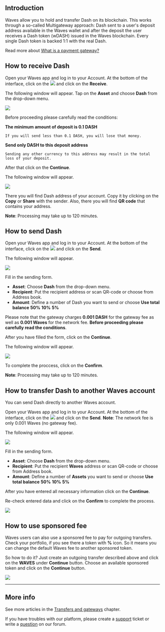 ## Introduction

Waves allow you to hold and transfer Dash on its blockchain. This works through a so-called Multigateway approach: Dash sent to a user's deposit address available in the Waves wallet and after the deposit the user receives a Dash token \(wDASH\) issued in the Waves blockchain. Every single Dash token is backed 1:1 with the real Dash.

Read more about [What is a payment gateway?](/waves-client/frequently-asked-questions-faq/transfers-and-gateways/payment-gateway.md)

## How to receive Dash

Open your Waves app and log in to your Account.
At the bottom of the interface, click on the ![](/waves-client/mobile-apps/_assets/waves_transfers_ios_01.png) and click on the **Receive**.

The following window will appear. Tap on the **Asset** and choose **Dash** from the drop-down menu.

![](/waves-client/mobile-apps/_assets/dash_transfers_01.png)

Before proceeding please carefully read the conditions:

**The minimum amount of deposit is 0.1 DASH**
```
If you will send less than 0.1 DASH, you will lose that money.
```
**Send only DASH to this deposit address**
```
Sending any other currency to this address may result in the total loss of your deposit.
```

After that click on the **Continue**.

The following window will appear.

![](/waves-client/mobile-apps/_assets/dash_transfers_02.png)

There you will find Dash address of your account. Copy it by clicking on the **Copy** or **Share** with the sender. Also, there you will find **QR code** that contains your address.

**Note**: Processing may take up to 120 minutes.

## How to send Dash

Open your Waves app and log in to your Account.
At the bottom of the interface, click on the ![](/waves-client/mobile-apps/_assets/waves_transfers_ios_01.png) and click on the **Send**.

The following window will appear.

![](/waves-client/mobile-apps/_assets/dash_transfers_03.png)

Fill in the sending form.

* **Asset**: Choose **Dash** from the drop-down menu.
* **Recipient**: Put the recipient address or scan QR-code or choose from Address book.
* **Amount**: Define a number of Dash you want to send or choose **Use total balance** **50%** **10%** **5%**

Please note that the gateway charges **0.001 DASH** for the gateway fee as well as **0.001 Waves** for the network fee.
**Before proceeding please carefully read the conditions**.

After you have filled the form, click on the **Continue**.

The following window will appear.

![](/waves-client/mobile-apps/_assets/dash_transfers_04.png)

To complete the proccess, click on the **Confirm**.

**Note**: Processing may take up to 120 minutes.

## How to transfer Dash to another Waves account

You can send Dash directly to another Waves account.

Open your Waves app and log in to your Account.
At the bottom of the interface, click on the ![](/waves-client/mobile-apps/_assets/waves_transfers_ios_01.png) and click on the **Send**.
**Note**: The network fee is only 0.001 Waves \(no gateway fee\).

The following window will appear.

![](/waves-client/mobile-apps/_assets/dash_transfers_05.png)

Fill in the sending form.

* **Asset**: Choose **Dash** from the drop-down menu.
* **Recipient**: Put the recipient **Waves** address or scan QR-code or choose from Address book.
* **Amount**: Define a number of **Assets** you want to send or choose **Use total balance** **50%** **10%** **5%**

After you have entered all necessary information click on the **Continue**.

Re-check entered data and click on the **Confirm** to complete the process.

![](/waves-client/mobile-apps/_assets/dash_transfers_06.png)

## How to use sponsored fee

Waves users can also use a sponsored fee to pay for outgoing transfers. Check your portfolio, if you see there a token with **%** icon. So it means you can change the default Waves fee to another sponsored token.

So how to do it? Just create an outgoing transfer described above and click on the **WAVES** under **Continue** button.
Choose an available sponsored token and click on the **Continue** button.

![](/waves-client/mobile-apps/_assets/transaction_fee.png)

___

## More info

See more articles in the [Transfers and gateways](/waves-client/mobile-apps/iOS/wallet-management.md) chapter.

If you have troubles with our platform, please create a [support](https://support.wavesplatform.com/) ticket or write a [question](https://forum.wavesplatform.com/) on our forum.
